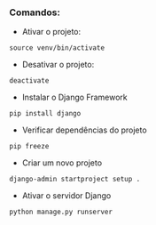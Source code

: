 ### Comandos:

- Ativar o projeto:
```
source venv/bin/activate
```

- Desativar o projeto:
```
deactivate
```

- Instalar o Django Framework
```
pip install django
```

- Verificar dependências do projeto
```
pip freeze
```

- Criar um novo projeto
```
django-admin startproject setup .
```

- Ativar o servidor Django
```
python manage.py runserver
```


